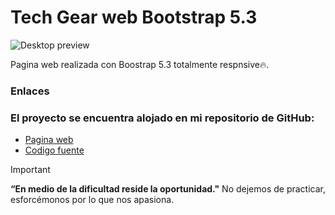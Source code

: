 # Tech Gear web Bootstrap 5.3

<img src="screen/desktop-preview.jpg" alt="Desktop preview" style="max-width: 100%; height: auto;">

Pagina web realizada con Boostrap 5.3 totalmente respnsive🔥.

### Enlaces

### El proyecto se encuentra alojado en mi repositorio de GitHub:

- [Pagina web]()
- [Codigo fuente]()

> [!IMPORTANT]
> **“En medio de la dificultad reside la oportunidad."** No dejemos de practicar, esforcémonos por lo que nos apasiona.
